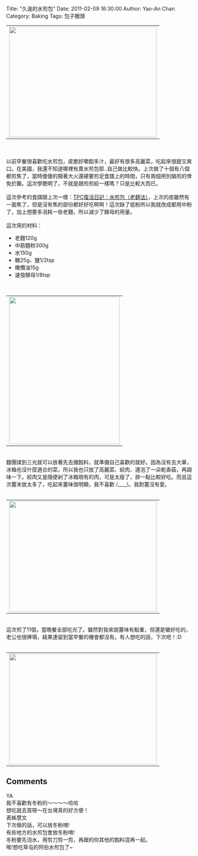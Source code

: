 Title: "久違的水煎包"
Date: 2011-02-09 16:30:00
Author: Yao-An Chan
Category: Baking
Tags: 包子饅頭


<div class='post'>
<center><table style="width: auto;"><tbody><tr><td><a href="https://picasaweb.google.com/lh/photo/oIRd8HvwxpGd2mHUhwifeA?feat=embedwebsite"><img height="300" src="https://lh4.googleusercontent.com/_mvtDPM7iODU/TVMm0wSlTGI/AAAAAAAAJm0/O2Zz80hNiXY/s400/P1010324.jpg" width="400" /></a></td></tr></tbody></table></center><br /><br />以前早餐很喜歡吃水煎包，皮脆好嚼餡多汁，最好有很多高麗菜，吃起來很甜又爽口。在美國，我還不知道哪裡有賣水煎包耶..自己做比較快。上次做了十個有八個都煎焦了，當時傻傻的開著大火還硬要煎足食譜上的時間，只有兩個用別鍋煎的倖免於難。這次學聰明了，不就是跟煎煎絞一樣嗎？只是比較大而已。<br /><br />這次參考的食譜跟上次一樣：<a href="http://www.wretch.cc/blog/cllinbaby/7435774">TPC復活日記：水煎包（老麵法）</a>，上次的皮雖然有一面焦了，但是沒有焦的部份都好好吃啊啊！這次缺了低粉所以我就改成都用中粉了，加上想要多消耗一些老麵，所以減少了酵母的用量。<br /><br />這次用的材料：<br /><ul><li>老麵120g</li><li>中筋麵粉300g</li><li>水150g</li><li>糖25g、鹽1/2tsp</li><li>橄欖油15g</li><li>速發酵母1/8tsp</li></ul><br /><center><table style="width: auto;"><tbody><tr><td><a href="https://picasaweb.google.com/lh/photo/n_E8Tg_QCkaLVOXM35K16Q?feat=embedwebsite"><img height="400" src="https://lh5.googleusercontent.com/_mvtDPM7iODU/TVMmriCzlyI/AAAAAAAAJmo/1_1CqbnXD4Q/s400/P1010320.jpg" width="300" /></a></td></tr></tbody></table></center><br />麵團揉到三光就可以放著先去備餡料，就準備自己喜歡的就好。因為沒有去大華，冰箱也沒什麼適合的菜，所以我也只放了高麗菜、絞肉、還泡了一朵乾香菇，再調味一下。絞肉又是隨便剁了冰箱現有的肉，可是太瘦了，胖一點比較好吃。而且這次薑末放太多了，吃起來薑味很明顯，我不喜歡 /____\，我對薑沒有愛。<br /><br /><center><table style="width: auto;"><tbody><tr><td><a href="https://picasaweb.google.com/lh/photo/mnKPCVYLTOD5tgGMZzmLuw?feat=embedwebsite"><img height="300" src="https://lh3.googleusercontent.com/_mvtDPM7iODU/TVMmt0pEJWI/AAAAAAAAJms/r2BklhQRkvY/s400/P1010321.jpg" width="400" /></a></td></tr></tbody></table></center><br />這次煎了11個，當晚餐全部吃光了。雖然對我來說薑味有點重，但還是蠻好吃的，老公也很捧場，結果連留到當早餐的機會都沒有。有人想吃的話，下次吧！:D<br /><br /><center><table style="width: auto;"><tbody><tr><td><a href="https://picasaweb.google.com/lh/photo/nw5PjqYWnpUSwIBFwtWxFQ?feat=embedwebsite"><img height="300" src="https://lh4.googleusercontent.com/_mvtDPM7iODU/TVMmxWK37ZI/AAAAAAAAJmw/nD29QXmrhz8/s400/P1010323.jpg" width="400" /></a></td></tr></tbody></table></center></div>
<h2>Comments</h2>
<div class='comments'>
<div class='comment'>
<div class='author'>YA</div>
<div class='content'>
我不喜歡有冬粉的～～～～哈哈<br />想吃就去買呀～在台灣真的好方便！</div>
</div>
<div class='comment'>
<div class='author'>表姊慧文</div>
<div class='content'>
下次做的話，可以放冬粉唷!<br />有些地方的水煎包會放冬粉唷!<br />冬粉要先泡水，用剪刀剪一剪，再跟的你其他的餡料混再一起。<br />唉!想吃草屯的阿伯水煎包了~</div>
</div>
</div>

